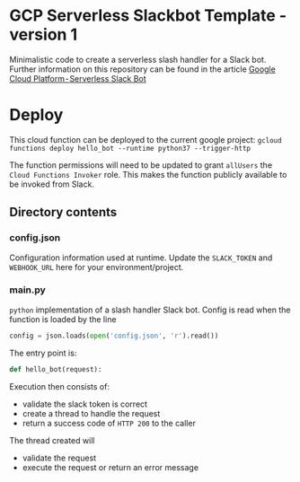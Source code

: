 # GCP Serverless Slackbot Template - version 1

Minimalistic code to create a serverless slash handler for a Slack bot. Further information on this repository can be found in the article [Google Cloud Platform - Serverless Slack Bot](https://medium.com/tbc)

# Deploy
This cloud function can be deployed to the current google project:
`gcloud functions deploy hello_bot --runtime python37 --trigger-http`

The function permissions will need to be updated to grant `allUsers` the `Cloud Functions Invoker` role. This makes the function publicly available to be invoked from Slack.

## Directory contents

### config.json
Configuration information used at runtime. Update the `SLACK_TOKEN` and `WEBHOOK_URL` here for your environment/project.

### main.py
`python` implementation of a slash handler Slack bot. Config is read when the function is loaded by the line
```python
config = json.loads(open('config.json', 'r').read())
```

The entry point is:
```python
def hello_bot(request):
```

Execution then consists of:
 - validate the slack token is correct
 - create a thread to handle the request
 - return a success code of `HTTP 200` to the caller

The thread created will 
 - validate the request
 - execute the request or return an error message
